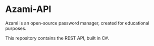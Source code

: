 # Azami-API

Azami is an open-source password manager, created for educational purposes.

This repository contains the REST API, built in C#.